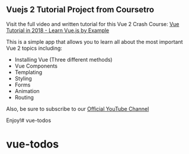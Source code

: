 ## Vuejs 2 Tutorial Project from Coursetro

Visit the full video and written tutorial for this Vue 2 Crash Course:
[Vue Tutorial in 2018 - Learn Vue.js by Example](https://coursetro.com/courses/23/Vue-Tutorial-in-2018---Learn-Vue.js-by-Example)

This is a simple app that allows you to learn all about the most important Vue 2 topics including:

- Installing Vue (Three different methods)
- Vue Components
- Templating
- Styling
- Forms
- Animation
- Routing

Also, be sure to subscribe to our [Official YouTube Channel](http://youtube.com/user/designcourse)

Enjoy!# vue-todos
# vue-todos
